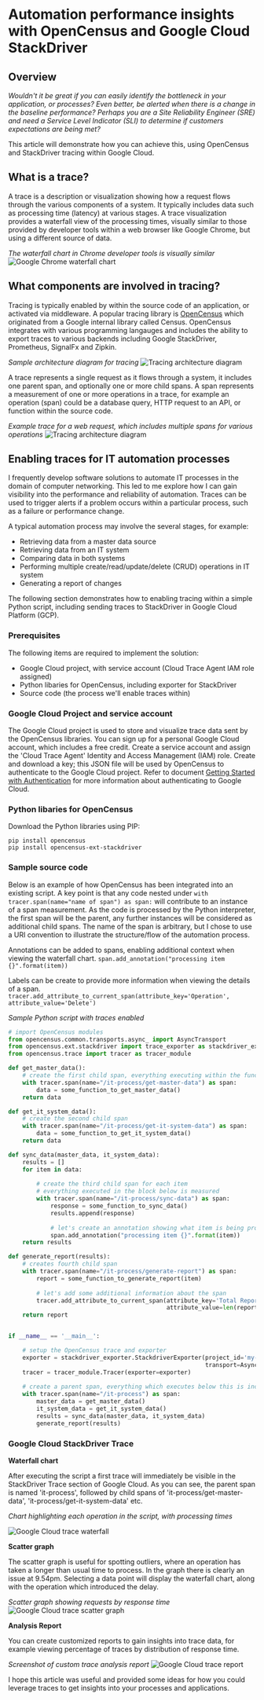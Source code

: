 # Automation performance insights with OpenCensus and Google Cloud StackDriver

## Overview
*Wouldn't it be great if you can easily identify the bottleneck in your application, or processes?  Even better, be alerted when there is a change in the baseline performance?  Perhaps you are a Site Reliability Engineer (SRE) and need a Service Level Indicator (SLI) to determine if customers expectations are being met?* 

This article will demonstrate how you can achieve this, using OpenCensus and StackDriver tracing within Google Cloud.

## What is a trace?

A trace is a description or visualization showing how a request flows through the various components of a system.  It typically includes data such as processing time (latency) at various stages.  A trace visualization provides a waterfall view of the processing times, visually similar to those provided by developer tools within a web browser like Google Chrome, but using a different source of data.

_The waterfall chart in Chrome developer tools is visually similar_
![Google Chrome waterfall chart](https://github.com/pmoorey/articles/blob/master/img/tracing/chrome-waterfall.png)

## What components are involved in tracing?

Tracing is typically enabled by within the source code of an application, or activated via middleware.  A popular tracing library is <a href="http://opencensus.io">OpenCensus</a> which originated from a Google internal library called Census.  OpenCensus integrates with various programming langauges and includes the ability to export traces to various backends including Google StackDriver, Prometheus, SignalFx and Zipkin. 

_Sample architecture diagram for tracing_ 
![Tracing architecture diagram](https://github.com/pmoorey/articles/blob/master/img/tracing/trace-architecture.png)

A trace represents a single request as it flows through a system, it includes one parent span, and optionally one or more child spans.  A span represents a measurement of one or more operations in a trace, for example an operation (span) could be a database query, HTTP request to an API, or function within the source code.

_Example trace for a web request, which includes multiple spans for various operations_ 
![Tracing architecture diagram](https://github.com/pmoorey/articles/blob/master/img/tracing/trace-example.png)

## Enabling traces for IT automation processes

I frequently develop software solutions to automate IT processes in the domain of computer networking.  This led to me explore how I can gain visibility into the performance and reliability of automation.  Traces can be used to trigger alerts if a problem occurs within a particular process, such as a failure or performance change.

A typical automation process may involve the several stages, for example:
- Retrieving data from a master data source
- Retrieving data from an IT system
- Comparing data in both systems
- Performing multiple create/read/update/delete (CRUD) operations in IT system
- Generating a report of changes

The following section demonstrates how to enabling tracing within a simple Python script, including sending traces to StackDriver in Google Cloud Platform (GCP).

### Prerequisites
The following items are required to implement the solution:
- Google Cloud project, with service account (Cloud Trace Agent IAM role assigned)
- Python libaries for OpenCensus, including exporter for StackDriver
- Source code (the process we'll enable traces within)

### Google Cloud Project and service account
The Google Cloud project is used to store and visualize trace data sent by the OpenCensus libraries. You can sign up for a personal Google Cloud account, which includes a free credit.  Create a service account and assign the 'Cloud Trace Agent' Identity and Access Management (IAM) role.  Create and download a key; this JSON file will be used by OpenCensus to authenticate to the Google Cloud project.  Refer to document <a href="https://cloud.google.com/docs/authentication/getting-started">Getting Started with Authentication</a> for more information about authenticating to Google Cloud.

### Python libaries for OpenCensus

Download the Python libraries using PIP:
```
pip install opencensus
pip install opencensus-ext-stackdriver
```

### Sample source code

Below is an example of how OpenCensus has been integrated into an existing script.  A key point is that any code nested under ```with tracer.span(name="name of span") as span:``` will contribute to an instance of a span measurement.  As the code is processed by the Python interpreter, the first span will be the parent, any further instances will be considered as additional child spans.  The name of the span is arbitrary, but I chose to use a URI convention to illustrate the structure/flow of the automation process.

Annotations can be added to spans, enabling additional context when viewing the waterfall chart.
```span.add_annotation("processing item {}".format(item))```

Labels can be create to provide more information when viewing the details of a span.
```tracer.add_attribute_to_current_span(attribute_key='Operation', attribute_value='Delete')```

_Sample Python script with traces enabled_

```python
# import OpenCensus modules
from opencensus.common.transports.async_ import AsyncTransport
from opencensus.ext.stackdriver import trace_exporter as stackdriver_exporter
from opencensus.trace import tracer as tracer_module

def get_master_data():
    # create the first child span, everything executing within the function is measured
    with tracer.span(name="/it-process/get-master-data") as span:
        data = some_function_to_get_master_data()
    return data

def get_it_system_data():
    # create the second child span
    with tracer.span(name="/it-process/get-it-system-data") as span:
        data = some_function_to_get_it_system_data()
    return data

def sync_data(master_data, it_system_data):
    results = []
    for item in data:
    
        # create the third child span for each item
        # everything executed in the block below is measured
        with tracer.span(name="/it-process/sync-data") as span:
            response = some_function_to_sync_data()
            results.append(response)
           
            # let's create an annotation showing what item is being processed
            span.add_annotation("processing item {}".format(item))
    return results

def generate_report(results):
    # creates fourth child span
    with tracer.span(name="/it-process/generate-report") as span:
        report = some_function_to_generate_report(item)
        
        # let's add some additional information about the span
        tracer.add_attribute_to_current_span(attribute_key='Total Report Items',
                                             attribute_value=len(report))
    return report


if __name__ == '__main__':

    # setup the OpenCensus trace and exporter
    exporter = stackdriver_exporter.StackdriverExporter(project_id='my-google-project-id',
                                                        transport=AsyncTransport)
    tracer = tracer_module.Tracer(exporter=exporter)
    
    # create a parent span, everything which executes below this is included in the span 
    with tracer.span(name="/it-process") as span:
        master_data = get_master_data()
        it_system_data = get_it_system_data()
        results = sync_data(master_data, it_system_data)
        generate_report(results)
```

### Google Cloud StackDriver Trace

**Waterfall chart**

After executing the script a first trace will immediately be visible in the StackDriver Trace section of Google Cloud.  As you can see, the parent span is named 'it-process', followed by child spans of 'it-process/get-master-data', 'it-process/get-it-system-data' etc.  

_Chart highlighting each operation in the script, with processing times_

![Google Cloud trace waterfall](https://github.com/pmoorey/articles/blob/master/img/tracing/trace-waterfall.png)

**Scatter graph**

The scatter graph is useful for spotting outliers, where an operation has taken a longer than usual time to process.  In the graph there is clearly an issue at 9.54pm.  Selecting a data point will display the waterfall chart, along with the operation which introduced the delay.

_Scatter graph showing requests by response time_
![Google Cloud trace scatter graph](https://github.com/pmoorey/articles/blob/master/img/tracing/trace-scatter-graph.png)

**Analysis Report**

You can create customized reports to gain insights into trace data, for example viewing percentage of traces by distribution of response time.

_Screenshot of custom trace analysis report_
![Google Cloud trace report](https://github.com/pmoorey/articles/blob/master/img/tracing/trace-report.png)

I hope this article was useful and provided some ideas for how you could leverage traces to get insights into your processes and applications.
